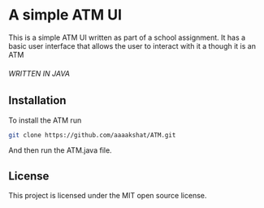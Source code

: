 # A simple ATM UI

This is a simple ATM UI written as part of a school assignment. It has a basic user interface that allows the user to interact with it a though it is an ATM

###### WRITTEN IN JAVA

## Installation

To install the ATM run
```bash
git clone https://github.com/aaaakshat/ATM.git
```
And then run the ATM.java file.

## License

This project is licensed under the MIT open source license.

